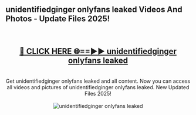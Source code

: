 <h2>unidentifiedginger onlyfans leaked Videos And Photos - Update Files 2025!</h2>
<br>
<div align="center">
<h2><a href="https://linkcuts.com/hfmhzwbr" rel="nofollow">🔴 CLICK HERE 🌐==►► unidentifiedginger onlyfans leaked</a></h2>
<br>
Get unidentifiedginger onlyfans leaked and all content. Now you can access all videos and pictures of unidentifiedginger onlyfans leaked. New Updated Files 2025!
<br>
<br>
<a href="https://linkcuts.com/hfmhzwbr" rel="nofollow" data-target="animated-image.originalLink"><img src="https://i.ibb.co.com/WyWwxjT/player-gif2.gif" alt="unidentifiedginger onlyfans leaked" style="max-width: 100%; display: inline-block;" data-target="animated-image.originalImage"></a>
</div>
<br>